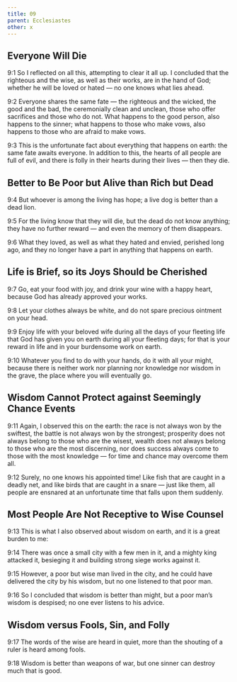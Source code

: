 ```yaml
---
title: 09
parent: Ecclesiastes
other: x
---
```


## Everyone Will Die


<a name="9:1">9:1</a> So I reflected on all this, attempting to clear it all up. I concluded that the righteous and the wise, as well as their works, are in the hand of God; whether he will be loved or hated —  no one knows what lies ahead.

<a name="9:2">9:2</a> Everyone shares the same fate —  the righteous and the wicked, the good and the bad, the ceremonially clean and unclean, those who offer sacrifices and those who do not. What happens to the good person, also happens to the sinner; what happens to those who make vows, also happens to those who are afraid to make vows.

<a name="9:3">9:3</a> This is the unfortunate fact about everything that happens on earth: the same fate awaits everyone. In addition to this, the hearts of all people are full of evil, and there is folly in their hearts during their lives — then they die.

## Better to Be Poor but Alive than Rich but Dead


<a name="9:4">9:4</a> But whoever is among the living has hope; a live dog is better than a dead lion.

<a name="9:5">9:5</a> For the living know that they will die, but the dead do not know anything; they have no further reward — and even the memory of them disappears.

<a name="9:6">9:6</a> What they loved, as well as what they hated and envied, perished long ago, and they no longer have a part in anything that happens on earth.

## Life is Brief, so its Joys Should be Cherished


<a name="9:7">9:7</a> Go, eat your food with joy, and drink your wine with a happy heart, because God has already approved your works.

<a name="9:8">9:8</a> Let your clothes always be white, and do not spare precious ointment on your head.

<a name="9:9">9:9</a> Enjoy life with your beloved wife during all the days of your fleeting life that God has given you on earth during all your fleeting days; for that is your reward in life and in your burdensome work on earth.

<a name="9:10">9:10</a> Whatever you find to do with your hands, do it with all your might, because there is neither work nor planning nor knowledge nor wisdom in the grave, the place where you will eventually go.

## Wisdom Cannot Protect against Seemingly Chance Events


<a name="9:11">9:11</a> Again, I observed this on the earth: the race is not always won by the swiftest, the battle is not always won by the strongest; prosperity does not always belong to those who are the wisest, wealth does not always belong to those who are the most discerning, nor does success always come to those with the most knowledge —  for time and chance may overcome them all.

<a name="9:12">9:12</a> Surely, no one knows his appointed time! Like fish that are caught in a deadly net, and like birds that are caught in a snare —  just like them, all people are ensnared at an unfortunate time that falls upon them suddenly.

## Most People Are Not Receptive to Wise Counsel


<a name="9:13">9:13</a> This is what I also observed about wisdom on earth, and it is a great burden to me:

<a name="9:14">9:14</a> There was once a small city with a few men in it, and a mighty king attacked it, besieging it and building strong siege works against it.

<a name="9:15">9:15</a> However, a poor but wise man lived in the city, and he could have delivered the city by his wisdom, but no one listened to that poor man.

<a name="9:16">9:16</a> So I concluded that wisdom is better than might, but a poor man’s wisdom is despised; no one ever listens to his advice.

## Wisdom versus Fools, Sin, and Folly


<a name="9:17">9:17</a> The words of the wise are heard in quiet, more than the shouting of a ruler is heard among fools.

<a name="9:18">9:18</a> Wisdom is better than weapons of war, but one sinner can destroy much that is good.
